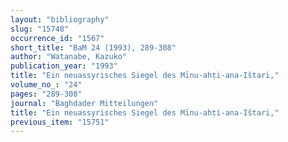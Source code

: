 ```yaml
---
layout: "bibliography"
slug: "15748"
occurrence_id: "1567"
short_title: "BaM 24 (1993), 289-308"
author: "Watanabe, Kazuko"
publication_year: "1993"
title: "Ein neuassyrisches Siegel des Mīnu-ahṭi-ana-Ištari,"
volume_no_: "24"
pages: "289-308"
journal: "Baghdader Mitteilungen"
title: "Ein neuassyrisches Siegel des Mīnu-ahṭi-ana-Ištari,"
previous_item: "15751"
---
```

